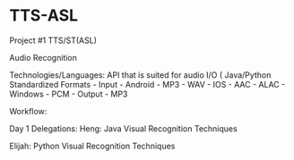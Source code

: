 # TTS-ASL

Project #1 TTS/ST(ASL)

Audio Recognition

Technologies/Languages:
API that is suited for audio I/O (
Java/Python
Standardized Formats 
	- Input
		- Android
			- MP3
			- WAV
		- IOS
			- AAC
			- ALAC
		- Windows
			- PCM
	- Output
		- MP3

  
Workflow:

Day 1 Delegations:
Heng:
Java Visual Recognition Techniques

Elijah:
Python Visual Recognition Techniques

